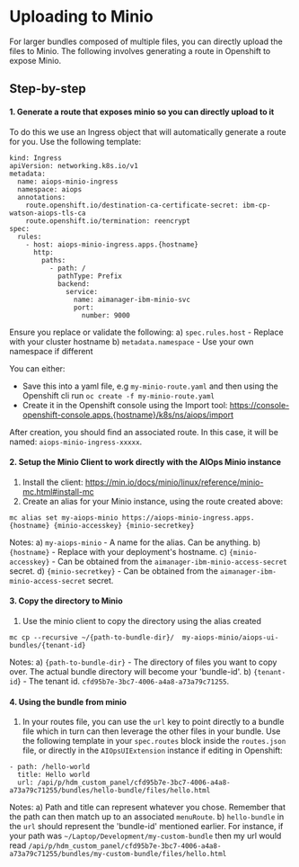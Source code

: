 # Uploading to Minio
For larger bundles composed of multiple files, you can directly upload the files to Minio. The following involves generating a route in Openshift to expose Minio.

## Step-by-step
#### 1. Generate a route that exposes minio so you can directly upload to it
To do this we use an Ingress object that will automatically generate a route for you. Use the following template:
```
kind: Ingress
apiVersion: networking.k8s.io/v1
metadata:
  name: aiops-minio-ingress
  namespace: aiops
  annotations:
    route.openshift.io/destination-ca-certificate-secret: ibm-cp-watson-aiops-tls-ca
    route.openshift.io/termination: reencrypt
spec:
  rules:
    - host: aiops-minio-ingress.apps.{hostname}
      http:
        paths:
          - path: /
            pathType: Prefix
            backend:
              service:
                name: aimanager-ibm-minio-svc
                port:
                  number: 9000
```

Ensure you replace or validate the following:
a) `spec.rules.host` - Replace with your cluster hostname
b) `metadata.namespace` - Use your own namespace if different

You can either:
- Save this into a yaml file, e.g `my-minio-route.yaml` and then using the Openshift cli run `oc create -f my-minio-route.yaml`
- Create it in the Openshift console using the Import tool: https://console-openshift-console.apps.{hostname}/k8s/ns/aiops/import

After creation, you should find an associated route. In this case, it will be named: `aiops-minio-ingress-xxxxx`.

#### 2. Setup the Minio Client to work directly with the AIOps Minio instance
1) Install the client: https://min.io/docs/minio/linux/reference/minio-mc.html#install-mc
2) Create an alias for your Minio instance, using the route created above:
```
mc alias set my-aiops-minio https://aiops-minio-ingress.apps.{hostname} {minio-accesskey} {minio-secretkey}
```

Notes:
a) `my-aiops-minio` - A name for the alias. Can be anything.
b) `{hostname}` - Replace with your deployment's hostname.
c) `{minio-accesskey}` - Can be obtained from the `aimanager-ibm-minio-access-secret` secret.
d) `{minio-secretkey}` - Can be obtained from the `aimanager-ibm-minio-access-secret` secret.

#### 3. Copy the directory to Minio
1) Use the minio client to copy the directory using the alias created
```
mc cp --recursive ~/{path-to-bundle-dir}/  my-aiops-minio/aiops-ui-bundles/{tenant-id}
```

Notes:
a) `{path-to-bundle-dir}` - The directory of files you want to copy over. The actual bundle directory will become your 'bundle-id'.
b) `{tenant-id`} - The tenant id. `cfd95b7e-3bc7-4006-a4a8-a73a79c71255`.


#### 4. Using the bundle from minio
1) In your routes file, you can use the `url` key to point directly to a bundle file which in turn can then leverage the other files in your bundle. Use the following template in your `spec.routes` block inside the `routes.json` file, or directly in the `AIOpsUIExtension` instance if editing in Openshift:
```
- path: /hello-world
  title: Hello world
  url: /api/p/hdm_custom_panel/cfd95b7e-3bc7-4006-a4a8-a73a79c71255/bundles/hello-bundle/files/hello.html
```

Notes:
a) Path and title can represent whatever you chose. Remember that the path can then match up to an associated `menuRoute`.
b) `hello-bundle` in the `url` should represent the 'bundle-id' mentioned earlier. For instance, if your path was `~/Laptop/Development/my-custom-bundle` then my url would read `/api/p/hdm_custom_panel/cfd95b7e-3bc7-4006-a4a8-a73a79c71255/bundles/my-custom-bundle/files/hello.html`


